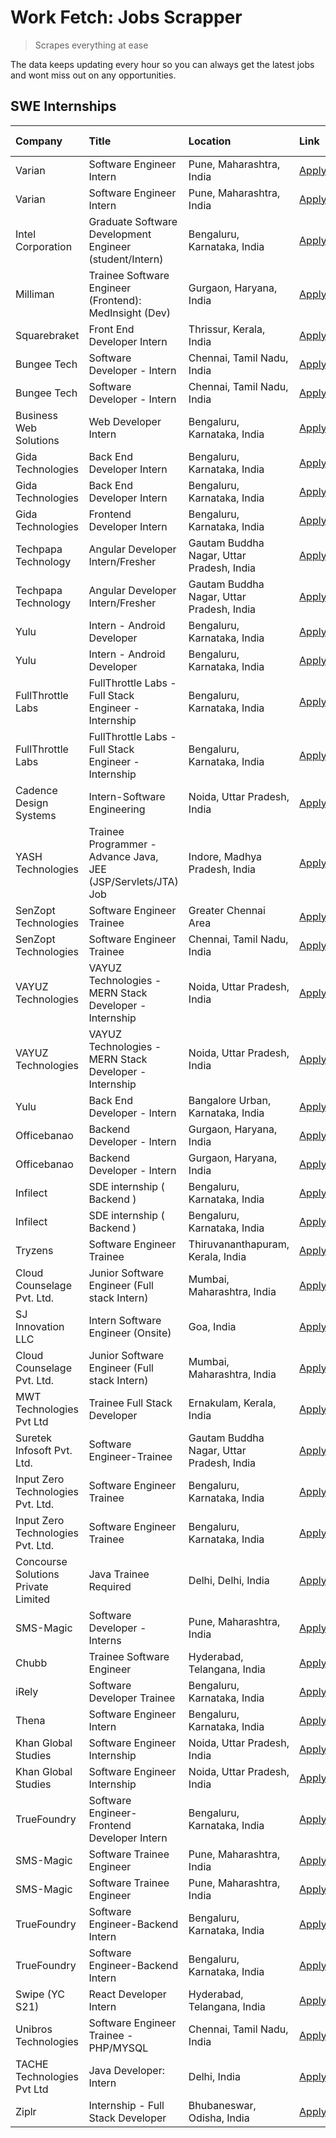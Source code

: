 # Work Fetch: Jobs Scrapper
> Scrapes everything at ease

The data keeps updating every hour so you can always get the latest jobs and wont miss out on any opportunities.

## SWE Internships
<!--START_SECTION:workfetch-->
| Company                             | Title                                                         | Location                                  | Link                                                                                                                                                                                                                                                                            | Date Posted   |
|:------------------------------------|:--------------------------------------------------------------|:------------------------------------------|:--------------------------------------------------------------------------------------------------------------------------------------------------------------------------------------------------------------------------------------------------------------------------------|:--------------|
| Varian                              | Software Engineer Intern                                      | Pune, Maharashtra, India                  | [Apply](https://in.linkedin.com/jobs/view/software-engineer-intern-at-varian-3845773362?position=51&pageNum=0&refId=QG57qt%2F7kzU6QSKeUwDJtg%3D%3D&trackingId=zLOAYl0QsDRNOTWWdHM%2BVg%3D%3D&trk=public_jobs_jserp-result_search-card)                                          | 2024-03-04    |
| Varian                              | Software Engineer Intern                                      | Pune, Maharashtra, India                  | [Apply](https://in.linkedin.com/jobs/view/software-engineer-intern-at-varian-3845773362?position=1&pageNum=5&refId=ZTDAoWb3QUEef%2FY5B0n1Vw%3D%3D&trackingId=HcRLLzP%2FDiSUa9Ru07wsgA%3D%3D&trk=public_jobs_jserp-result_search-card)                                           | 2024-03-04    |
| Intel Corporation                   | Graduate Software Development Engineer (student/Intern)       | Bengaluru, Karnataka, India               | [Apply](https://in.linkedin.com/jobs/view/graduate-software-development-engineer-student-intern-at-intel-corporation-3844158226?position=15&pageNum=0&refId=QG57qt%2F7kzU6QSKeUwDJtg%3D%3D&trackingId=stnExukxoWJnwsi2TVs%2Fiw%3D%3D&trk=public_jobs_jserp-result_search-card)  | 2024-03-02    |
| Milliman                            | Trainee Software Engineer (Frontend): MedInsight (Dev)        | Gurgaon, Haryana, India                   | [Apply](https://in.linkedin.com/jobs/view/trainee-software-engineer-frontend-medinsight-dev-at-milliman-3792874280?position=6&pageNum=0&refId=QG57qt%2F7kzU6QSKeUwDJtg%3D%3D&trackingId=ZoLbs7Eur4MYIUg%2BgmCnkQ%3D%3D&trk=public_jobs_jserp-result_search-card)                | 2024-03-01    |
| Squarebraket                        | Front End Developer Intern                                    | Thrissur, Kerala, India                   | [Apply](https://in.linkedin.com/jobs/view/front-end-developer-intern-at-squarebraket-3838541191?position=17&pageNum=0&refId=QG57qt%2F7kzU6QSKeUwDJtg%3D%3D&trackingId=FOaACxaMfH1AnkTbFkIUhg%3D%3D&trk=public_jobs_jserp-result_search-card)                                    | 2024-02-29    |
| Bungee Tech                         | Software Developer - Intern                                   | Chennai, Tamil Nadu, India                | [Apply](https://in.linkedin.com/jobs/view/software-developer-intern-at-bungee-tech-3842220746?position=57&pageNum=0&refId=QG57qt%2F7kzU6QSKeUwDJtg%3D%3D&trackingId=Tglvt7u4pm5xGbVHOlgs5Q%3D%3D&trk=public_jobs_jserp-result_search-card)                                      | 2024-02-28    |
| Bungee Tech                         | Software Developer - Intern                                   | Chennai, Tamil Nadu, India                | [Apply](https://in.linkedin.com/jobs/view/software-developer-intern-at-bungee-tech-3842220746?position=8&pageNum=5&refId=ZTDAoWb3QUEef%2FY5B0n1Vw%3D%3D&trackingId=Qntgq1eAIqhtKo91L3SOVg%3D%3D&trk=public_jobs_jserp-result_search-card)                                       | 2024-02-28    |
| Business Web Solutions              | Web Developer Intern                                          | Bengaluru, Karnataka, India               | [Apply](https://in.linkedin.com/jobs/view/web-developer-intern-at-business-web-solutions-3839906144?position=22&pageNum=0&refId=QG57qt%2F7kzU6QSKeUwDJtg%3D%3D&trackingId=NinF7QsnT0VZ0dCswqSGmA%3D%3D&trk=public_jobs_jserp-result_search-card)                                | 2024-02-26    |
| Gida Technologies                   | Back End Developer Intern                                     | Bengaluru, Karnataka, India               | [Apply](https://in.linkedin.com/jobs/view/back-end-developer-intern-at-gida-technologies-3836849295?position=56&pageNum=0&refId=QG57qt%2F7kzU6QSKeUwDJtg%3D%3D&trackingId=uxuXkmk%2BE0XB1w9C%2Bn%2BjXw%3D%3D&trk=public_jobs_jserp-result_search-card)                          | 2024-02-23    |
| Gida Technologies                   | Back End Developer Intern                                     | Bengaluru, Karnataka, India               | [Apply](https://in.linkedin.com/jobs/view/back-end-developer-intern-at-gida-technologies-3836849295?position=7&pageNum=5&refId=ZTDAoWb3QUEef%2FY5B0n1Vw%3D%3D&trackingId=Ao9pBx2lD4cIPpQxcLZuHA%3D%3D&trk=public_jobs_jserp-result_search-card)                                 | 2024-02-23    |
| Gida Technologies                   | Frontend Developer Intern                                     | Bengaluru, Karnataka, India               | [Apply](https://in.linkedin.com/jobs/view/frontend-developer-intern-at-gida-technologies-3836040945?position=19&pageNum=0&refId=QG57qt%2F7kzU6QSKeUwDJtg%3D%3D&trackingId=b4xVa0GCCvx%2F9WZohlbxfg%3D%3D&trk=public_jobs_jserp-result_search-card)                              | 2024-02-21    |
| Techpapa Technology                 | Angular Developer Intern/Fresher                              | Gautam Buddha Nagar, Uttar Pradesh, India | [Apply](https://in.linkedin.com/jobs/view/angular-developer-intern-fresher-at-techpapa-technology-3834305862?position=55&pageNum=0&refId=QG57qt%2F7kzU6QSKeUwDJtg%3D%3D&trackingId=HdO%2BVZMUbk04wgoTIAyXBA%3D%3D&trk=public_jobs_jserp-result_search-card)                     | 2024-02-20    |
| Techpapa Technology                 | Angular Developer Intern/Fresher                              | Gautam Buddha Nagar, Uttar Pradesh, India | [Apply](https://in.linkedin.com/jobs/view/angular-developer-intern-fresher-at-techpapa-technology-3834305862?position=6&pageNum=5&refId=ZTDAoWb3QUEef%2FY5B0n1Vw%3D%3D&trackingId=T1CKUUV8YWOE0PQw2NyPng%3D%3D&trk=public_jobs_jserp-result_search-card)                        | 2024-02-20    |
| Yulu                                | Intern - Android Developer                                    | Bengaluru, Karnataka, India               | [Apply](https://in.linkedin.com/jobs/view/intern-android-developer-at-yulu-3834459982?position=52&pageNum=0&refId=QG57qt%2F7kzU6QSKeUwDJtg%3D%3D&trackingId=6VUNH2zrfHRlEUqALWnRtw%3D%3D&trk=public_jobs_jserp-result_search-card)                                              | 2024-02-19    |
| Yulu                                | Intern - Android Developer                                    | Bengaluru, Karnataka, India               | [Apply](https://in.linkedin.com/jobs/view/intern-android-developer-at-yulu-3834459982?position=3&pageNum=5&refId=ZTDAoWb3QUEef%2FY5B0n1Vw%3D%3D&trackingId=J5mcPqP5RkCeJl6i4ndiCg%3D%3D&trk=public_jobs_jserp-result_search-card)                                               | 2024-02-19    |
| FullThrottle Labs                   | FullThrottle Labs - Full Stack Engineer - Internship          | Bengaluru, Karnataka, India               | [Apply](https://in.linkedin.com/jobs/view/fullthrottle-labs-full-stack-engineer-internship-at-fullthrottle-labs-3829636016?position=53&pageNum=0&refId=QG57qt%2F7kzU6QSKeUwDJtg%3D%3D&trackingId=iWF7fXKNo9qRh0f6WseWPw%3D%3D&trk=public_jobs_jserp-result_search-card)         | 2024-02-17    |
| FullThrottle Labs                   | FullThrottle Labs - Full Stack Engineer - Internship          | Bengaluru, Karnataka, India               | [Apply](https://in.linkedin.com/jobs/view/fullthrottle-labs-full-stack-engineer-internship-at-fullthrottle-labs-3829636016?position=4&pageNum=5&refId=ZTDAoWb3QUEef%2FY5B0n1Vw%3D%3D&trackingId=Yu8fFZDkhB0t%2BT6vvdWNmQ%3D%3D&trk=public_jobs_jserp-result_search-card)        | 2024-02-17    |
| Cadence Design Systems              | Intern-Software Engineering                                   | Noida, Uttar Pradesh, India               | [Apply](https://in.linkedin.com/jobs/view/intern-software-engineering-at-cadence-design-systems-3794689056?position=4&pageNum=7&refId=nIYzNWxQuWNB1dXBFV3oqg%3D%3D&trackingId=FryZADzTQaIfPzxfIpoVqQ%3D%3D&trk=public_jobs_jserp-result_search-card)                            | 2024-02-17    |
| YASH Technologies                   | Trainee Programmer - Advance Java, JEE (JSP/Servlets/JTA) Job | Indore, Madhya Pradesh, India             | [Apply](https://in.linkedin.com/jobs/view/trainee-programmer-advance-java-jee-jsp-servlets-jta-job-at-yash-technologies-3811759183?position=18&pageNum=0&refId=QG57qt%2F7kzU6QSKeUwDJtg%3D%3D&trackingId=09sNbKFX013JwIu5mxDVzg%3D%3D&trk=public_jobs_jserp-result_search-card) | 2024-02-13    |
| SenZopt Technologies                | Software Engineer Trainee                                     | Greater Chennai Area                      | [Apply](https://in.linkedin.com/jobs/view/software-engineer-trainee-at-senzopt-technologies-3827688781?position=37&pageNum=0&refId=QG57qt%2F7kzU6QSKeUwDJtg%3D%3D&trackingId=2Onb8RZwmy39uqTTjOPd8A%3D%3D&trk=public_jobs_jserp-result_search-card)                             | 2024-02-12    |
| SenZopt Technologies                | Software Engineer Trainee                                     | Chennai, Tamil Nadu, India                | [Apply](https://in.linkedin.com/jobs/view/software-engineer-trainee-at-senzopt-technologies-3827686880?position=47&pageNum=0&refId=QG57qt%2F7kzU6QSKeUwDJtg%3D%3D&trackingId=qNLtfAoLtNHMhy%2BLnORXkw%3D%3D&trk=public_jobs_jserp-result_search-card)                           | 2024-02-12    |
| VAYUZ Technologies                  | VAYUZ Technologies - MERN Stack Developer - Internship        | Noida, Uttar Pradesh, India               | [Apply](https://in.linkedin.com/jobs/view/vayuz-technologies-mern-stack-developer-internship-at-vayuz-technologies-3822619356?position=58&pageNum=0&refId=QG57qt%2F7kzU6QSKeUwDJtg%3D%3D&trackingId=P07L3t8JhzJ1oU2JWkPHgA%3D%3D&trk=public_jobs_jserp-result_search-card)      | 2024-02-10    |
| VAYUZ Technologies                  | VAYUZ Technologies - MERN Stack Developer - Internship        | Noida, Uttar Pradesh, India               | [Apply](https://in.linkedin.com/jobs/view/vayuz-technologies-mern-stack-developer-internship-at-vayuz-technologies-3822619356?position=9&pageNum=5&refId=ZTDAoWb3QUEef%2FY5B0n1Vw%3D%3D&trackingId=O3H83p2SjWvFl3tE%2BPvx%2Fg%3D%3D&trk=public_jobs_jserp-result_search-card)   | 2024-02-10    |
| Yulu                                | Back End Developer - Intern                                   | Bangalore Urban, Karnataka, India         | [Apply](https://in.linkedin.com/jobs/view/back-end-developer-intern-at-yulu-3821682220?position=8&pageNum=0&refId=QG57qt%2F7kzU6QSKeUwDJtg%3D%3D&trackingId=k5eyJPGukSVnoZY%2BtXhg2w%3D%3D&trk=public_jobs_jserp-result_search-card)                                            | 2024-02-04    |
| Officebanao                         | Backend Developer - Intern                                    | Gurgaon, Haryana, India                   | [Apply](https://in.linkedin.com/jobs/view/backend-developer-intern-at-officebanao-3814263731?position=27&pageNum=0&refId=QG57qt%2F7kzU6QSKeUwDJtg%3D%3D&trackingId=zCyPkxKGzaktllKioKaNjg%3D%3D&trk=public_jobs_jserp-result_search-card)                                       | 2024-01-31    |
| Officebanao                         | Backend Developer - Intern                                    | Gurgaon, Haryana, India                   | [Apply](https://in.linkedin.com/jobs/view/backend-developer-intern-at-officebanao-3814263731?position=2&pageNum=2&refId=DVby4fWW3JHk%2B8DFdmU8fg%3D%3D&trackingId=C4qjXJxxkwj7S2aOjW3ngQ%3D%3D&trk=public_jobs_jserp-result_search-card)                                        | 2024-01-31    |
| Infilect                            | SDE internship ( Backend )                                    | Bengaluru, Karnataka, India               | [Apply](https://in.linkedin.com/jobs/view/sde-internship-backend-at-infilect-3815120558?position=28&pageNum=0&refId=QG57qt%2F7kzU6QSKeUwDJtg%3D%3D&trackingId=VhSuZuxCYIh%2FX%2BQDasO7vg%3D%3D&trk=public_jobs_jserp-result_search-card)                                        | 2024-01-25    |
| Infilect                            | SDE internship ( Backend )                                    | Bengaluru, Karnataka, India               | [Apply](https://in.linkedin.com/jobs/view/sde-internship-backend-at-infilect-3815120558?position=3&pageNum=2&refId=DVby4fWW3JHk%2B8DFdmU8fg%3D%3D&trackingId=B3cbV1xj6GdiQMrFGcqK1g%3D%3D&trk=public_jobs_jserp-result_search-card)                                             | 2024-01-25    |
| Tryzens                             | Software Engineer Trainee                                     | Thiruvananthapuram, Kerala, India         | [Apply](https://in.linkedin.com/jobs/view/software-engineer-trainee-at-tryzens-3809363491?position=39&pageNum=0&refId=QG57qt%2F7kzU6QSKeUwDJtg%3D%3D&trackingId=xa2QXYZOQxzZ9DqM2Smt8Q%3D%3D&trk=public_jobs_jserp-result_search-card)                                          | 2024-01-18    |
| Cloud Counselage Pvt. Ltd.          | Junior Software Engineer (Full stack Intern)                  | Mumbai, Maharashtra, India                | [Apply](https://in.linkedin.com/jobs/view/junior-software-engineer-full-stack-intern-at-cloud-counselage-pvt-ltd-3803132814?position=29&pageNum=0&refId=QG57qt%2F7kzU6QSKeUwDJtg%3D%3D&trackingId=837ITREkxxiTH2g0KCDRsQ%3D%3D&trk=public_jobs_jserp-result_search-card)        | 2024-01-11    |
| SJ Innovation LLC                   | Intern Software Engineer (Onsite)                             | Goa, India                                | [Apply](https://in.linkedin.com/jobs/view/intern-software-engineer-onsite-at-sj-innovation-llc-3799959011?position=43&pageNum=0&refId=QG57qt%2F7kzU6QSKeUwDJtg%3D%3D&trackingId=foJcdiYVcXUXaDs1mXyEpQ%3D%3D&trk=public_jobs_jserp-result_search-card)                          | 2024-01-11    |
| Cloud Counselage Pvt. Ltd.          | Junior Software Engineer (Full stack Intern)                  | Mumbai, Maharashtra, India                | [Apply](https://in.linkedin.com/jobs/view/junior-software-engineer-full-stack-intern-at-cloud-counselage-pvt-ltd-3803132814?position=4&pageNum=2&refId=DVby4fWW3JHk%2B8DFdmU8fg%3D%3D&trackingId=TJkcfWJd06N9gXp9ybY4bw%3D%3D&trk=public_jobs_jserp-result_search-card)         | 2024-01-11    |
| MWT Technologies Pvt Ltd            | Trainee Full Stack Developer                                  | Ernakulam, Kerala, India                  | [Apply](https://in.linkedin.com/jobs/view/trainee-full-stack-developer-at-mwt-technologies-pvt-ltd-3800921715?position=5&pageNum=0&refId=QG57qt%2F7kzU6QSKeUwDJtg%3D%3D&trackingId=5Yt437gJb4JNiZ89ZUSvZw%3D%3D&trk=public_jobs_jserp-result_search-card)                       | 2024-01-09    |
| Suretek Infosoft Pvt. Ltd.          | Software Engineer-Trainee                                     | Gautam Buddha Nagar, Uttar Pradesh, India | [Apply](https://in.linkedin.com/jobs/view/software-engineer-trainee-at-suretek-infosoft-pvt-ltd-3800934643?position=23&pageNum=0&refId=QG57qt%2F7kzU6QSKeUwDJtg%3D%3D&trackingId=b7cB%2BzZ1hFh%2FHUta0cKlaw%3D%3D&trk=public_jobs_jserp-result_search-card)                     | 2024-01-09    |
| Input Zero Technologies Pvt. Ltd.   | Software Engineer Trainee                                     | Bengaluru, Karnataka, India               | [Apply](https://in.linkedin.com/jobs/view/software-engineer-trainee-at-input-zero-technologies-pvt-ltd-3800927643?position=33&pageNum=0&refId=QG57qt%2F7kzU6QSKeUwDJtg%3D%3D&trackingId=5RlWZ0aLgFhKfht49lD4zg%3D%3D&trk=public_jobs_jserp-result_search-card)                  | 2024-01-09    |
| Input Zero Technologies Pvt. Ltd.   | Software Engineer Trainee                                     | Bengaluru, Karnataka, India               | [Apply](https://in.linkedin.com/jobs/view/software-engineer-trainee-at-input-zero-technologies-pvt-ltd-3800927643?position=8&pageNum=2&refId=DVby4fWW3JHk%2B8DFdmU8fg%3D%3D&trackingId=73n5bXSttiid%2Fmfn%2BKWVCQ%3D%3D&trk=public_jobs_jserp-result_search-card)               | 2024-01-09    |
| Concourse Solutions Private Limited | Java Trainee Required                                         | Delhi, Delhi, India                       | [Apply](https://in.linkedin.com/jobs/view/java-trainee-required-at-concourse-solutions-private-limited-3800941190?position=8&pageNum=7&refId=nIYzNWxQuWNB1dXBFV3oqg%3D%3D&trackingId=Koa21eNjGvL6IWUEhQEhlA%3D%3D&trk=public_jobs_jserp-result_search-card)                     | 2024-01-09    |
| SMS-Magic                           | Software Developer -Interns                                   | Pune, Maharashtra, India                  | [Apply](https://in.linkedin.com/jobs/view/software-developer-interns-at-sms-magic-3799485343?position=38&pageNum=0&refId=QG57qt%2F7kzU6QSKeUwDJtg%3D%3D&trackingId=4xkpIWEWlG%2Fk8qQYyVKXBg%3D%3D&trk=public_jobs_jserp-result_search-card)                                     | 2024-01-05    |
| Chubb                               | Trainee Software Engineer                                     | Hyderabad, Telangana, India               | [Apply](https://in.linkedin.com/jobs/view/trainee-software-engineer-at-chubb-3811550279?position=1&pageNum=7&refId=nIYzNWxQuWNB1dXBFV3oqg%3D%3D&trackingId=moRBjc2X1Jp%2B3%2BM7ElLUxw%3D%3D&trk=public_jobs_jserp-result_search-card)                                           | 2023-12-28    |
| iRely                               | Software Developer Trainee                                    | Bengaluru, Karnataka, India               | [Apply](https://in.linkedin.com/jobs/view/software-developer-trainee-at-irely-3801577534?position=12&pageNum=0&refId=QG57qt%2F7kzU6QSKeUwDJtg%3D%3D&trackingId=Bn6%2Fyc1aMWPD8f1Utxbsvg%3D%3D&trk=public_jobs_jserp-result_search-card)                                         | 2023-12-22    |
| Thena                               | Software Engineer Intern                                      | Bengaluru, Karnataka, India               | [Apply](https://in.linkedin.com/jobs/view/software-engineer-intern-at-thena-3778731751?position=14&pageNum=0&refId=QG57qt%2F7kzU6QSKeUwDJtg%3D%3D&trackingId=HuXjhalNjgFQ1p1i%2FYNVIA%3D%3D&trk=public_jobs_jserp-result_search-card)                                           | 2023-12-05    |
| Khan Global Studies                 | Software Engineer Internship                                  | Noida, Uttar Pradesh, India               | [Apply](https://in.linkedin.com/jobs/view/software-engineer-internship-at-khan-global-studies-3766942197?position=50&pageNum=0&refId=QG57qt%2F7kzU6QSKeUwDJtg%3D%3D&trackingId=HPJc7jKDKS%2BwYmhf%2B1Eaig%3D%3D&trk=public_jobs_jserp-result_search-card)                       | 2023-11-27    |
| Khan Global Studies                 | Software Engineer Internship                                  | Noida, Uttar Pradesh, India               | [Apply](https://in.linkedin.com/jobs/view/software-engineer-internship-at-khan-global-studies-3766942197?position=2&pageNum=5&refId=ZTDAoWb3QUEef%2FY5B0n1Vw%3D%3D&trackingId=VsMvXHVThdHfS8kvlegQbA%3D%3D&trk=public_jobs_jserp-result_search-card)                            | 2023-11-27    |
| TrueFoundry                         | Software Engineer- Frontend Developer Intern                  | Bengaluru, Karnataka, India               | [Apply](https://in.linkedin.com/jobs/view/software-engineer-frontend-developer-intern-at-truefoundry-3790095058?position=13&pageNum=0&refId=QG57qt%2F7kzU6QSKeUwDJtg%3D%3D&trackingId=w3FV194d7%2ByS0NHMSI6Nvg%3D%3D&trk=public_jobs_jserp-result_search-card)                  | 2023-11-24    |
| SMS-Magic                           | Software Trainee Engineer                                     | Pune, Maharashtra, India                  | [Apply](https://in.linkedin.com/jobs/view/software-trainee-engineer-at-sms-magic-3761409781?position=31&pageNum=0&refId=QG57qt%2F7kzU6QSKeUwDJtg%3D%3D&trackingId=%2BEYyLmqZBnl5RHhl%2BlR32w%3D%3D&trk=public_jobs_jserp-result_search-card)                                    | 2023-11-16    |
| SMS-Magic                           | Software Trainee Engineer                                     | Pune, Maharashtra, India                  | [Apply](https://in.linkedin.com/jobs/view/software-trainee-engineer-at-sms-magic-3761409781?position=6&pageNum=2&refId=DVby4fWW3JHk%2B8DFdmU8fg%3D%3D&trackingId=L7T0DBu9d6l%2BnK5oKPhrTA%3D%3D&trk=public_jobs_jserp-result_search-card)                                       | 2023-11-16    |
| TrueFoundry                         | Software Engineer-Backend Intern                              | Bengaluru, Karnataka, India               | [Apply](https://in.linkedin.com/jobs/view/software-engineer-backend-intern-at-truefoundry-3779508170?position=34&pageNum=0&refId=QG57qt%2F7kzU6QSKeUwDJtg%3D%3D&trackingId=Fs4cFqWIPn8Pe7I23BII7w%3D%3D&trk=public_jobs_jserp-result_search-card)                               | 2023-11-10    |
| TrueFoundry                         | Software Engineer-Backend Intern                              | Bengaluru, Karnataka, India               | [Apply](https://in.linkedin.com/jobs/view/software-engineer-backend-intern-at-truefoundry-3779508170?position=9&pageNum=2&refId=DVby4fWW3JHk%2B8DFdmU8fg%3D%3D&trackingId=OfNl%2BMg0wl4iA2l0X%2BDh%2BQ%3D%3D&trk=public_jobs_jserp-result_search-card)                          | 2023-11-10    |
| Swipe (YC S21)                      | React Developer Intern                                        | Hyderabad, Telangana, India               | [Apply](https://in.linkedin.com/jobs/view/react-developer-intern-at-swipe-yc-s21-3737600089?position=16&pageNum=0&refId=QG57qt%2F7kzU6QSKeUwDJtg%3D%3D&trackingId=ajWixtabhG9IOgW%2FB0KxKw%3D%3D&trk=public_jobs_jserp-result_search-card)                                      | 2023-10-13    |
| Unibros Technologies                | Software Engineer Trainee - PHP/MYSQL                         | Chennai, Tamil Nadu, India                | [Apply](https://in.linkedin.com/jobs/view/software-engineer-trainee-php-mysql-at-unibros-technologies-3656599241?position=40&pageNum=0&refId=QG57qt%2F7kzU6QSKeUwDJtg%3D%3D&trackingId=i3nmIgG9Dwbv%2BQA59Oa9kg%3D%3D&trk=public_jobs_jserp-result_search-card)                 | 2023-06-12    |
| TACHE Technologies Pvt Ltd          | Java Developer: Intern                                        | Delhi, India                              | [Apply](https://in.linkedin.com/jobs/view/java-developer-intern-at-tache-technologies-pvt-ltd-3627622735?position=6&pageNum=7&refId=nIYzNWxQuWNB1dXBFV3oqg%3D%3D&trackingId=4Hl635lQMSgDjPbnR%2BbJJw%3D%3D&trk=public_jobs_jserp-result_search-card)                            | 2023-06-06    |
| Ziplr                               | Internship - Full Stack Developer                             | Bhubaneswar, Odisha, India                | [Apply](https://in.linkedin.com/jobs/view/internship-full-stack-developer-at-ziplr-3645675705?position=2&pageNum=7&refId=nIYzNWxQuWNB1dXBFV3oqg%3D%3D&trackingId=OUOZtSaAvqWlDSyNe3E05Q%3D%3D&trk=public_jobs_jserp-result_search-card)                                         | 2023-06-02    |
<!--END_SECTION:workfetch-->
